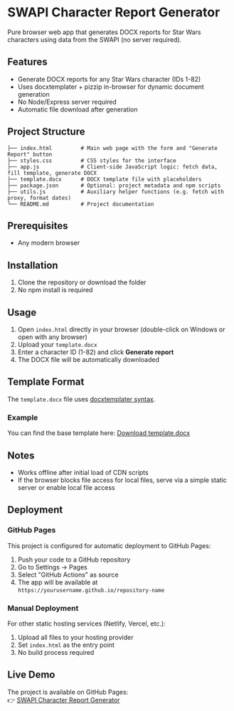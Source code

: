 # SWAPI Character Report Generator

Pure browser web app that generates DOCX reports for Star Wars characters using data from the SWAPI (no server required).

## Features

- Generate DOCX reports for any Star Wars character (IDs 1-82)
- Uses docxtemplater + pizzip in-browser for dynamic document generation
- No Node/Express server required
- Automatic file download after generation

## Project Structure

```
├── index.html         # Main web page with the form and "Generate Report" button
├── styles.css         # CSS styles for the interface
├── app.js             # Client-side JavaScript logic: fetch data, fill template, generate DOCX
├── template.docx      # DOCX template file with placeholders
├── package.json       # Optional: project metadata and npm scripts
├── utils.js           # Auxiliary helper functions (e.g. fetch with proxy, format dates)
└── README.md          # Project documentation
```

## Prerequisites

- Any modern browser

## Installation

1. Clone the repository or download the folder
2. No npm install is required

## Usage

1. Open `index.html` directly in your browser (double-click on Windows or open with any browser)
2. Upload your `template.docx`
3. Enter a character ID (1-82) and click **Generate report**
4. The DOCX file will be automatically downloaded

## Template Format

The `template.docx` file uses [docxtemplater syntax](https://docxtemplater.com/docs/tag-types/).

### Example

You can find the base template here: [Download template.docx](./template.docx?raw=true)

## Notes

- Works offline after initial load of CDN scripts
- If the browser blocks file access for local files, serve via a simple static server or enable local file access

## Deployment

### GitHub Pages

This project is configured for automatic deployment to GitHub Pages:

1. Push your code to a GitHub repository
2. Go to Settings → Pages
3. Select "GitHub Actions" as source
4. The app will be available at `https://yourusername.github.io/repository-name`

### Manual Deployment

For other static hosting services (Netlify, Vercel, etc.):

1. Upload all files to your hosting provider
2. Set `index.html` as the entry point
3. No build process required

## Live Demo

The project is available on GitHub Pages:  
👉 [SWAPI Character Report Generator](https://username.github.io/repo-name/)
